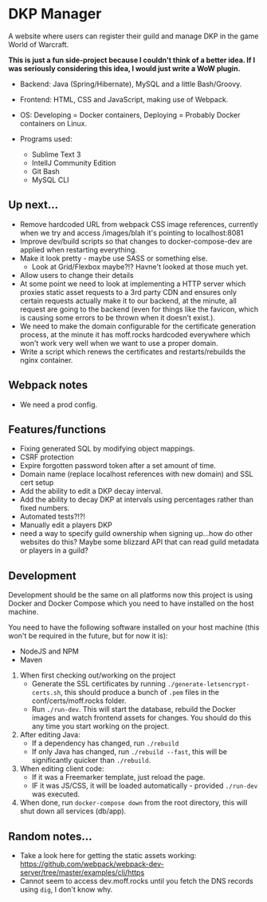 # DKP Manager

A website where users can register their guild and manage DKP in the game World of Warcraft.

**This is just a fun side-project because I couldn't think of a better idea. If I was seriously
considering this idea, I would just write a WoW plugin.**

- Backend: Java (Spring/Hibernate), MySQL and a little Bash/Groovy.
- Frontend: HTML, CSS and JavaScript, making use of Webpack.
- OS: Developing = Docker containers, Deploying = Probably Docker containers on Linux.

- Programs used:
	- Sublime Text 3
	- IntellJ Community Edition
	- Git Bash
	- MySQL CLI

## Up next...
- Remove hardcoded URL from webpack CSS image references, currently when we try and access /images/blah it's pointing to localhost:8081
- Improve dev/build scripts so that changes to docker-compose-dev are applied when restarting everything.
- Make it look pretty - maybe use SASS or something else.
	- Look at Grid/Flexbox maybe?!? Havne't looked at those much yet.
- Allow users to change their details
- At some point we need to look at implementing a HTTP server which proxies static asset requests to a 3rd party CDN and ensures only
certain requests actually make it to our backend, at the minute, all request are going to the backend (even for things like the
favicon, which is causing some errors to be thrown when it doesn't exist.).
- We need to make the domain configurable for the certificate generation process, at the minute it has moff.rocks hardcoded everywhere which won't work very well
when we want to use a proper domain.
- Write a script which renews the certificates and restarts/rebuilds the nginx container.

## Webpack notes
- We need a prod config.

## Features/functions

- Fixing generated SQL by modifying object mappings.
- CSRF protection
- Expire forgotten password token after a set amount of time.
- Domain name (replace localhost references with new domain) and SSL cert setup
- Add the ability to edit a DKP decay interval.
- Add the ability to decay DKP at intervals using percentages rather than fixed numbers.
- Automated tests?!?!
- Manually edit a players DKP
- need a way to specify guild ownership when signing up...how do other websites do this? Maybe some blizzard API that can read guild metadata or players in a guild?

## Development

Development should be the same on all platforms now this project is using Docker and Docker Compose which you need to have installed on the host machine.

You need to have the following software installed on your host machine (this won't be required in the future, but for now it is):
- NodeJS and NPM
- Maven

1. When first checking out/working on the project
	- Generate the SSL certificates by running `./generate-letsencrypt-certs.sh`, this should produce a bunch of `.pem` files in the conf/certs/moff.rocks folder.
	- Run `./run-dev`. This will start the database, rebuild the Docker images and watch frontend assets for changes. You should do this any time you start working on the project.
2. After editing Java:
	- If a dependency has changed, run `./rebuild`
	- If only Java has changed, run `./rebuild --fast`, this will be significantly quicker than `./rebuild`.
3. When editing client code:
	- If it was a Freemarker template, just reload the page.
	- IF it was JS/CSS, it will be loaded automatically - provided `./run-dev` was executed.
4. When done, run `docker-compose down` from the root directory, this will shut down all services (db/app).

## Random notes...
- Take a look here for getting the static assets working: https://github.com/webpack/webpack-dev-server/tree/master/examples/cli/https
- Cannot seem to access dev.moff.rocks until you fetch the DNS records using `dig`, I don't know why.
